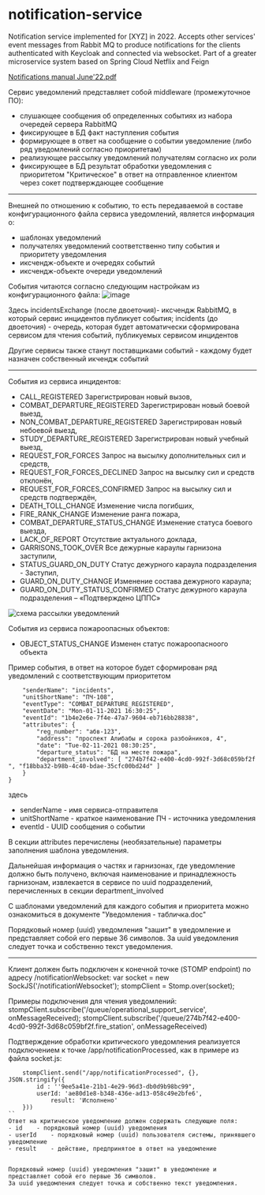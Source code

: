 # notification-service
Notification service implemented for [XYZ] in 2022. Accepts other services' event messages from Rabbit MQ to produce notifications for the clients authenticated with Keycloak and connected via websocket. Part of a greater microservice system based on Spring Cloud Netflix and Feign


[Notifications manual June'22.pdf](https://github.com/hyperborean72/notification-service/files/10947416/Notifications.manual.June.22.pdf)

Сервис уведомлений представляет собой middleware (промежуточное ПО):
- слушающее сообщения об определенных событиях из набора очередей сервера RabbitMQ
- фиксирующее в БД факт наступления события
- формирующее в ответ на сообщение о событии уведомление (либо ряд уведомлений согласно приоритетам)
- реализующее рассылку уведомлений получателям согласно их роли
- фиксирующее в БД результат обработки уведомления с приоритетом "Критическое" в ответ на отправленное клиентом через сокет подтверждающее сообщение 

***********************************************************************************************

Внешней по отношению к событию, то есть передаваемой в составе конфигурационного файла сервиса уведомлений, является информация о:
- шаблонах уведомлений
- получателях уведомлений соответственно типу события и приоритету уведомления
- иксчендж-объекте и очередях событий
- иксчендж-объекте очереди уведомлений
  
События читаются согласно следующим настройкам из конфигурационного файла:
![image](https://user-images.githubusercontent.com/9664260/224461045-b88762c2-f901-4407-9132-38f2b167659c.png)

Здесь 	incidentsExchange (после двоеточия)- иксчендж RabbitMQ, в который сервис инцидентов публикует события;
	incidents (до двоеточия) - очередь, которая будет автоматически сформирована сервисом для чтения событий, публикуемых сервисом инцидентов

Другие сервисы также станут поставщиками событий - каждому будет назначен собственный икчендж событий

***********************************************************************************************

События из сервиса инцидентов:
- CALL_REGISTERED			Зарегистрирован новый вызов,
- COMBAT_DEPARTURE_REGISTERED	Зарегистрирован новый боевой выезд,
- NON_COMBAT_DEPARTURE_REGISTERED	Зарегистрирован новый небоевой выезд,
- STUDY_DEPARTURE_REGISTERED	Зарегистрирован новый учебный выезд,
- REQUEST_FOR_FORCES		Запрос на высылку дополнительных сил и средств,
- REQUEST_FOR_FORCES_DECLINED	Запрос на высылку сил и средств отклонён,
- REQUEST_FOR_FORCES_CONFIRMED	Запрос на высылку сил и средств подтверждён,
- DEATH_TOLL_CHANGE		Изменение числа погибших,
- FIRE_RANK_CHANGE			Изменение ранга пожара,
- COMBAT_DEPARTURE_STATUS_CHANGE	Изменение статуса боевого выезда,
- LACK_OF_REPORT			Отсутствие актуального доклада,
- GARRISONS_TOOK_OVER		Все дежурные караулы гарнизона заступили,
- STATUS_GUARD_ON_DUTY		Статус дежурного караула подразделения - Заступил,
- GUARD_ON_DUTY_CHANGE		Изменение состава дежурного караула;
- GUARD_ON_DUTY_STATUS_CONFIRMED	Статус дежурного караула подразделения – «Подтверждено ЦППС»

![схема рассылки уведомлений](https://user-images.githubusercontent.com/9664260/224461157-85fa1af9-60bd-4d92-91c8-d40df988cf10.jpg)

События из сервиса пожароопасных объектов:
- OBJECT_STATUS_CHANGE		Изменен  статус пожароопасноого объекта


Пример события, в ответ на которое будет сформирован ряд уведомлений с соответствующим приоритетом
```{
	"senderName": "incidents", 
	"unitShortName": "ПЧ-108",
	"eventType": "COMBAT_DEPARTURE_REGISTERED",
	"eventDate": "Mon-01-11-2021 16:30:25",
	"eventId": "1b4e2e6e-7f4e-47a7-9604-eb716bb28838",	
	"attributes": {
		"reg_number": "абв-123",
		"address": "проспект Алибабы и сорока разбойников, 4",
		"date": "Tue-02-11-2021 08:30:25",		
		"departure_status": "БД на месте пожара",
		"department_involved": [ "274b7f42-e400-4cd0-992f-3d68c059bf2f ", "f18bba32-b98b-4c40-bdae-35cfc00bd24d" ]
	}	 
}
```

здесь 	
- senderName  - имя сервиса-отправителя
- unitShortName - краткое наименование ПЧ - источника уведомления
- eventId - UUID сообщения о событии


В секции attributes перечислены (необязательные) параметры заполнения шаблона уведомления.


Дальнейшая информация о частях и гарнизонах, где уведомление должно быть получено, включая наименование и принадлежность гарнизонам, извлекается в сервисе по uuid подразделений, перечисленных в секции department_involved

С шаблонами уведомлений для каждого события и приоритета можно ознакомиться в документе "Уведомления - табличка.doc"

Порядковый номер (uuid) уведомления "зашит" в уведомление и представляет собой его первые 36 символов.
За uuid уведомления следует точка и собственно текст уведомления.

***********************************************************************************************
Клиент должен быть подключен к конечной точке (STOMP endpoint) по адресу /notificationWebsocket:
	var socket = new SockJS('/notificationWebsocket');
	stompClient = Stomp.over(socket);

Примеры подключения для чтения уведомлений:
stompClient.subscribe('/queue/operational_support_service', onMessageReceived);
stompClient.subscribe('/queue/274b7f42-e400-4cd0-992f-3d68c059bf2f.fire_station', onMessageReceived)


Подтверждение обработки критического уведомления реализуется подключением к точке /app/notificationProcessed, 
как в примере из файла socket.js:
```
	stompClient.send("/app/notificationProcessed", {}, JSON.stringify({
		id : ''9ee5a41e-21b1-4e29-96d3-db0d9b98bc99",
		userId: 'ae80d1e8-b348-436e-ad13-058c49e2bfe6',
        	result: 'Исполнено'
	}))
``	
Ответ на критическое уведомление должен содержать следующие поля:
- id 	- порядковый номер (uuid) уведомления
- userId 	- порядковый номер (uuid) пользователя системы, принявшего уведомление
- result	- действие, предпринятое в ответ на уведомление


Порядковый номер (uuid) уведомления "зашит" в уведомление и представляет собой его первые 36 символов.
За uuid уведомления следует точка и собственно текст уведомления.

